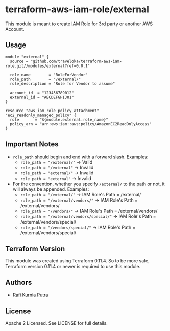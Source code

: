 terraform-aws-iam-role/external
===============================

This module is meant to create IAM Role for 3rd party or another AWS Account.

Usage
-----

```hcl
module "external" {
  source = "github.com/traveloka/terraform-aws-iam-role.git//modules/external?ref=0.0.1"

  role_name        = "RoleForVendor"
  role_path        = "/external/"
  role_description = "Role for Vendor to assume"

  account_id  = "123456789012"
  external_id = "ABCDEFGHIJ01"
}

resource "aws_iam_role_policy_attachment" "ec2_readonly_managed_policy" {
  role       = "${module.external.role_name}"
  policy_arn = "arn:aws:iam::aws:policy/AmazonEC2ReadOnlyAccess"
}
```

Important Notes
---------------

* `role_path` should begin and end with a forward slash. Examples:
  * `role_path = "/external/"` -> Valid
  * `role_path = "/external"` -> Invalid
  * `role_path = "external/"` -> Invalid
  * `role_path = "external"` -> Invalid
* For the convention, whether you specify `/external/` to the path or not, it will always be appended. Examples:
  * `role_path = "/external/"` -> IAM Role's Path = /external/
  * `role_path = "/external/vendors/"` -> IAM Role's Path = /external/vendors/
  * `role_path = "/vendors/"` -> IAM Role's Path = /external/vendors/
  * `role_path = "/external/vendors/special/"` -> IAM Role's Path = /external/vendors/special/
  * `role_path = "/vendors/special/"` -> IAM Role's Path = /external/vendors/special/


Terraform Version
-----------------

This module was created using Terraform 0.11.4. 
So to be more safe, Terraform version 0.11.4 or newer is required to use this module.


Authors
-------

* [Rafi Kurnia Putra](https://github.com/rafikurnia)

License
-------

Apache 2 Licensed. See LICENSE for full details.